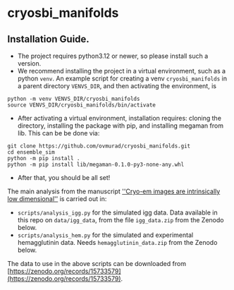 # cryosbi_manifolds

## Installation Guide.
- The project requires python3.12 or newer, so please install such a version.
- We recommend installing the project in a virtual environment, such as a python `venv`. An example script for creating a venv `cryosbi_manifolds` in a parent directory `VENVS_DIR`, and then activating the environment, is
```
python -m venv VENVS_DIR/cryosbi_manifolds
source VENVS_DIR/cryosbi_manifolds/bin/activate
```
- After activating a virtual environment, installation requires: cloning the directory, installing the package with pip, and installing megaman from lib. This can be be done via:
```
git clone https://github.com/ovmurad/cryosbi_manifolds.git
cd ensemble_sim
python -m pip install .
python -m pip install lib/megaman-0.1.0-py3-none-any.whl
```
- After that,  you should be all set!


The main analysis from the manuscript [''Cryo-em images are intrinsically low dimensional''](https://arxiv.org/abs/2504.11249) is carried out in:
- `scripts/analysis_igg.py` for the simulated igg data. Data available in this repo on `data/igg_data`, from the file `igg_data.zip` from the Zenodo below.
- `scripts/analysis_hem.py` for the simulated and experimental hemagglutinin data. Needs `hemagglutinin_data.zip` from the Zenodo below.

The data to use in the above scripts can be downloaded from [https://zenodo.org/records/15733579](https://zenodo.org/records/15733579).
